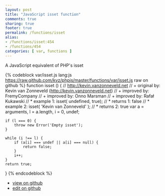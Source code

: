 ```yaml
---
layout: post
title: "JavaScript isset function"
comments: true
sharing: true
footer: true
permalink: /functions/isset
alias:
- /functions/isset:454
- /functions/454
categories: [ var, functions ]
---
```

A JavaScript equivalent of PHP's isset
<!-- more -->
{% codeblock var/isset.js lang:js https://raw.github.com/kvz/phpjs/master/functions/var/isset.js raw on github %}
function isset () {
    // http://kevin.vanzonneveld.net
    // +   original by: Kevin van Zonneveld (http://kevin.vanzonneveld.net)
    // +   improved by: FremyCompany
    // +   improved by: Onno Marsman
    // +   improved by: Rafał Kukawski
    // *     example 1: isset( undefined, true);
    // *     returns 1: false
    // *     example 2: isset( 'Kevin van Zonneveld' );
    // *     returns 2: true
    var a = arguments,
        l = a.length,
        i = 0,
        undef;

    if (l === 0) {
        throw new Error('Empty isset');
    }

    while (i !== l) {
        if (a[i] === undef || a[i] === null) {
            return false;
        }
        i++;
    }
    return true;
}
{% endcodeblock %}
<ul>
 <li><a href="https://github.com/kvz/phpjs/blob/master/functions/var/isset.js">view on github</a></li>
 <li><a href="https://github.com/kvz/phpjs/edit/master/functions/var/isset.js">edit on github</a></li>
</ul>
